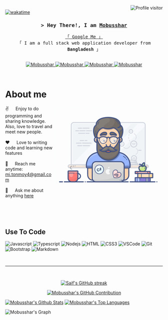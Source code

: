 <!--
<h2 align="center">
  Welcome to Mobusshar's World!
  <img src="https://media.giphy.com/media/hvRJCLFzcasrR4ia7z/giphy.gif" width="28">
</h2>
-->

<!--
<p align="center">
  <a href="https://github.com/Mobusshar"><img src="https://readme-typing-svg.herokuapp.com/?lines=Self%20Taught%20Programmer;Front%20End%20Developer;1.5%2B%20years%20of%20coding%20experience;Always%20learning%20new%20things&center=true&width=380&height=45"></a>
</p>

 -->

<a href="https://komarev.com/ghpvc/?username=Mobusshar">
  <img align="right" src="https://komarev.com/ghpvc/?username=Mobusshar&label=Visitors&color=0e75b6&style=flat" alt="Profile visitor" />
</a>


[![wakatime](https://wakatime.com/badge/user/eebb3dd8-d9b2-40de-9b88-6fd6cac99dbc.svg)](https://wakatime.com/@eebb3dd8-d9b2-40de-9b88-6fd6cac99dbc)

<!-- Intro  -->
<h3 align="center">
        <samp>&gt; Hey There!, I am
                <b><a target="_blank" href="https://Mobusshar.com">Mobusshar</a></b>
        </samp>
</h3>


<p align="center"> 
  <samp>
    <a href="https://www.google.com/search?q=Mobusshar+Islam">「 Google Me 」</a>
    <br>
    「 I am a full stack web application developer from <b>Bangladesh</b> 」
    <br>
    <br>
  </samp>
</p>

<p align="center">
 <a href="https://Mobusshar.com" target="blank">
  <img src="https://img.shields.io/badge/Website-DC143C?style=for-the-badge&logo=medium&logoColor=white" alt="Mobusshar" />
 </a>
 <a href="https://linkedin.com/in/mobusshar" target="_blank">
  <img src="https://img.shields.io/badge/LinkedIn-0077B5?style=for-the-badge&logo=linkedin&logoColor=white" alt="Mobusshar"/>
 </a>
 <!-- <a href="https://dev.to/Mobusshar" target="_blank">
  <img src="https://img.shields.io/badge/dev.to-0A0A0A?style=for-the-badge&logo=dev.to&logoColor=white" alt="Mobusshar" />
 </a> 
 <a href="https://twitter.com/_Mobusshar" target="_blank">
  <img src="https://img.shields.io/badge/Twitter-1DA1F2?style=for-the-badge&logo=twitter&logoColor=white" />
 </a> -->
 <a href="https://instagram.com/mobusshar_tonmoy" target="_blank">
  <img src="https://img.shields.io/badge/Instagram-fe4164?style=for-the-badge&logo=instagram&logoColor=white" alt="Mobusshar" />
 </a> 
 <a href="https://facebook.com/mobusshar" target="_blank">
  <img src="https://img.shields.io/badge/Facebook-20BEFF?&style=for-the-badge&logo=facebook&logoColor=white" alt="Mobusshar"  />
  </a> 
</p>
<br />

<!-- About Section -->
 # About me
 
<p>
 <img align="right" width="350" src="/assets/programmer.gif" alt="Coding gif" />
  
 ✌️ &emsp; Enjoy to do programming and sharing knowledge. Also, love to travel and meet new people. <br/><br/>
 ❤️ &emsp; Love to writing code and learning new features<br/><br/>
 📧 &emsp; Reach me anytime: mi.tonmoy4@gmail.com<br/><br/>
 💬 &emsp; Ask me about anything [here](https://github.com/Mobusshar/Mobusshar/issues)

</p>

<br/>
<br/>
<br/>

## Use To Code

![Javascript](https://img.shields.io/badge/Javascript-F0DB4F?style=for-the-badge&labelColor=black&logo=javascript&logoColor=F0DB4F)
![Typescript](https://img.shields.io/badge/Typescript-007acc?style=for-the-badge&labelColor=black&logo=typescript&logoColor=007acc)
![Nodejs](https://img.shields.io/badge/Nodejs-3C873A?style=for-the-badge&labelColor=black&logo=node.js&logoColor=3C873A)
![HTML](https://img.shields.io/badge/HTML5-E34F26?style=for-the-badge&logo=html5&logoColor=white)
![CSS3](https://img.shields.io/badge/CSS3-1572B6?style=for-the-badge&logo=css3&logoColor=white)
![VSCode](https://img.shields.io/badge/Visual_Studio-0078d7?style=for-the-badge&logo=visual%20studio&logoColor=white)
![Git](https://img.shields.io/badge/Git-F05032?style=for-the-badge&logo=git&logoColor=white)
![Bootstrap](https://img.shields.io/badge/Bootstrap-563D7C?style=for-the-badge&logo=bootstrap&logoColor=white)
![Markdown](https://img.shields.io/badge/Markdown-000000?style=for-the-badge&logo=markdown&logoColor=white)
<!--![React](https://img.shields.io/badge/-React-61DBFB?style=for-the-badge&labelColor=black&logo=react&logoColor=61DBFB) -->
<!--![React Native](https://img.shields.io/badge/React_Native-20232A?style=for-the-badge&logo=react&logoColor=61DAFB)-->
<!--![Next.js](https://img.shields.io/badge/next.js-000000?style=for-the-badge&logo=nextdotjs&logoColor=white)-->
<!--![Express.js](https://img.shields.io/badge/Express.js-000000?style=for-the-badge&logo=express&logoColor=white)-->
<!--![MongoDB](https://img.shields.io/badge/MongoDB-4EA94B?style=for-the-badge&logo=mongodb&logoColor=white)-->
<!-- ![SASS Badge](https://img.shields.io/badge/Sass-CC6699?style=for-the-badge&logo=sass&logoColor=white) -->
<!--![Ant-Design](https://img.shields.io/badge/AntDesign-0170FE?style=for-the-badge&logo=antdesign&logoColor=white) -->
<!--![Tailwind](https://img.shields.io/badge/Tailwind_CSS-092749?style=for-the-badge&logo=tailwindcss&logoColor=06B6D4&labelColor=000000) -->
<!--![Strapi](https://img.shields.io/badge/strapi-2E7EEA?style=for-the-badge&logo=strapi&logoColor=white) -->
<!--![Redux](https://img.shields.io/badge/Redux-593D88?style=for-the-badge&logo=redux&logoColor=white) -->
<!--![React Query](https://img.shields.io/badge/-React_Query-FF4154?style=for-the-badge&logo=react%20query&logoColor=white) -->


<br/>
<!--
## Top Open Source -
[![iTasks](https://github-readme-stats.vercel.app/api/pin/?username=Mobusshar&repo=itasks&border_color=7F3FBF&bg_color=0D1117&title_color=C9D1D9&text_color=8B949E&icon_color=7F3FBF)](https://github.com/Mobusshar/itasks)
[![urFolio](https://github-readme-stats.vercel.app/api/pin/?username=Mobusshar&repo=urfolio&border_color=7F3FBF&bg_color=0D1117&title_color=C9D1D9&text_color=8B949E&icon_color=7F3FBF)](https://github.com/Mobusshar/urfolio)
[![Web Projects](https://github-readme-stats.vercel.app/api/pin/?username=Mobusshar&repo=web-projects&border_color=7F3FBF&bg_color=0D1117&title_color=C9D1D9&text_color=8B949E&icon_color=7F3FBF)](https://github.com/Mobusshar/web-projects)
[![Mobusshar Readme](https://github-readme-stats.vercel.app/api/pin/?username=Mobusshar&repo=Mobusshar&border_color=7F3FBF&bg_color=0D1117&title_color=C9D1D9&text_color=8B949E&icon_color=7F3FBF)](https://github.com/Mobusshar/Mobusshar)

<p align="left">
  <a href="https://github.com/Mobusshar?tab=repositories" target="_blank"><img alt="All Repositories" title="All Repositories" src="https://img.shields.io/badge/-All%20Repos-2962FF?style=for-the-badge&logo=koding&logoColor=white"/></a>
</p>

<br/>
-->
<hr/>
<br/>

<p align="center">
  <a href="https://github.com/Mobusshar">
    <img src="https://github-readme-streak-stats.herokuapp.com/?user=Mobusshar&theme=radical&border=7F3FBF&background=0D1117" alt="Saif's GitHub streak"/>
  </a>
</p>

<p align="center">
  <a href="https://github.com/Mobusshar">
    <img src="https://github-profile-summary-cards.vercel.app/api/cards/profile-details?username=Mobusshar&theme=radical" alt="Mobusshar's GitHub Contribution"/>
  </a>
</p>

<a> 
    <a href="https://github.com/Mobusshar"><img alt="Mobusshar's Github Stats" src="https://denvercoder1-github-readme-stats.vercel.app/api?username=Mobusshar&show_icons=true&count_private=true&theme=react&border_color=7F3FBF&bg_color=0D1117&title_color=F85D7F&icon_color=F8D866" height="192px" width="49.5%"/></a>
  <a href="https://github.com/Mobusshar"><img alt="Mobusshar's Top Languages" src="https://denvercoder1-github-readme-stats.vercel.app/api/top-langs/?username=Mobusshar&langs_count=8&layout=compact&theme=react&border_color=7F3FBF&bg_color=0D1117&title_color=F85D7F&icon_color=F8D866" height="192px" width="49.5%"/></a>
  <br/>
</a>


![Mobusshar's Graph](https://github-readme-activity-graph.vercel.app/graph?username=Mobusshar&custom_title=Mobusshar's%20GitHub%20Activity%20Graph&bg_color=0D1117&color=7F3FBF&line=7F3FBF&point=7F3FBF&area_color=FFFFFF&title_color=FFFFFF&area=true)
